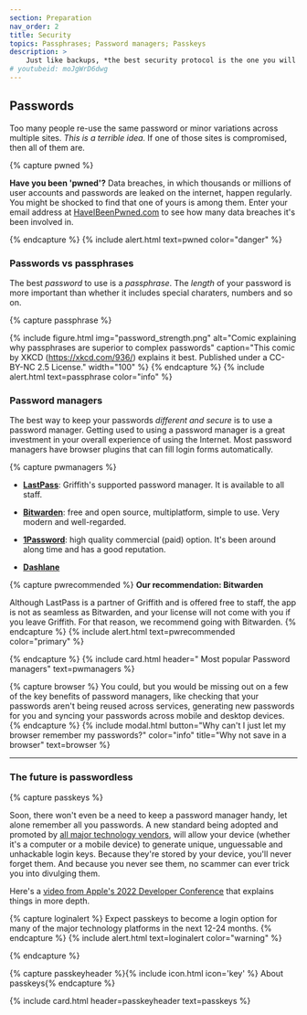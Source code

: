 ```yaml
---
section: Preparation
nav_order: 2
title: Security 
topics: Passphrases; Password managers; Passkeys
description: >
    Just like backups, *the best security protocol is the one you will use.* 
# youtubeid: moJgWrD6dwg
---
```


## Passwords

Too many people re-use the same password or minor variations across multiple sites. _This is a terrible idea._ If one of those sites is compromised, then all of them are.

{% capture pwned %}

**Have you been 'pwned'?** Data breaches, in which thousands or millions of user accounts and passwords are leaked on the internet, happen regularly. You might be shocked to find that one of yours is among them. Enter your email address at [HaveIBeenPwned.com](https://haveibeenpwned.com) to see how many data breaches it's been involved in.

{% endcapture %}
{% include alert.html text=pwned color="danger" %}

### Passwords vs passphrases

The best *password* to use is a *passphrase*. The *length* of your password is more important than whether it includes special charaters, numbers and so on.

{% capture passphrase %}

{% include figure.html img="password_strength.png" alt="Comic explaining why passphrases are superior to complex passwords" caption="This comic by XKCD (https://xkcd.com/936/) explains it best. Published under a CC-BY-NC 2.5 License." width="100" %}
{% endcapture %}
{% include alert.html text=passphrase color="info" %}

### Password managers

The best way to keep your passwords *different and secure* is to use a password manager. Getting used to using a password manager is a great investment in your overall experience of using the Internet. Most password managers have browser plugins that can fill login forms automatically. 

{% capture pwmanagers %}

 - **[LastPass](https://www.griffith.edu.au/passwords/lastpass)**: Griffith's supported password manager. It is available to all staff. 

 - **[Bitwarden](www.bitwarden.com)**: free and open source, multiplatform, simple to use. Very modern and well-regarded.

 - **[1Password](https://1password.com)**: high quality commercial (paid) option. It's been around along time and has a good reputation.

 - **[Dashlane](https://www.dashlane.com)**

{% capture pwrecommended %}
**Our recommendation: Bitwarden**

Although LastPass is a partner of Griffith and is offered free to staff, the app is not as seamless as Bitwarden, and your license will not come with you if you leave Griffith. For that reason, we recommend going with Bitwarden. 
{% endcapture %}
{% include alert.html text=pwrecommended color="primary" %}

{% endcapture %}
{% include card.html header="<i class='bi bi-key-fill'></i> Most popular Password managers" text=pwmanagers %}

{% capture browser %}
You could, but you would be missing out on a few of the key benefits of password managers, like checking that your passwords aren't being reused across services, generating new passwords for you and syncing your passwords across mobile and desktop devices.
{% endcapture %}
{% include modal.html button="Why can't I just let my browser remember my passwords?" color="info" title="Why not save in a browser" text=browser %}

----

### The future is passwordless

{% capture passkeys %}

Soon, there won't even be a need to keep a password manager handy, let alone remember all you passwords. A new standard being adopted and promoted by [all major technology vendors](https://fidoalliance.org), will allow your device (whether it's a computer or a mobile device) to generate unique, unguessable and unhackable login keys. Because they're stored by your device, you'll never forget them. And because you never see them, no scammer can ever trick you into divulging them.

Here's a [video from Apple's 2022 Developer Conference](https://developer.apple.com/videos/play/wwdc2022/10092/) that explains things in more depth.

{% capture loginalert %}
Expect passkeys to become a login option for many of the major technology platforms in the next 12-24 months.
{% endcapture %}
{% include alert.html text=loginalert color="warning" %}

{% endcapture %}

{% capture passkeyheader %}{% include icon.html icon='key' %} About passkeys{% endcapture %}

{% include card.html header=passkeyheader text=passkeys %}